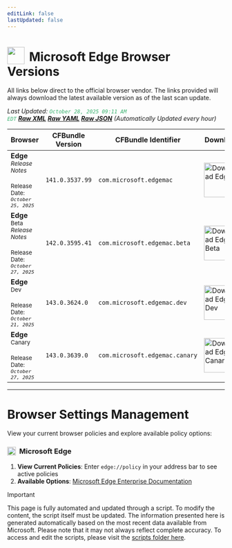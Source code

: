 ```yaml
---
editLink: false
lastUpdated: false
---
```


# <img src="/images/edge.png" style="height: 40px; display: inline-block; margin-right: 4px; vertical-align: text-bottom;"> Microsoft Edge Browser Versions

<span class="extra-small">All links below direct to the official browser vendor. The links provided will always download the latest available version as of the last scan update.</span>

<span class="extra-small">_Last Updated: <code style="color : mediumseagreen">October 28, 2025 09:11 AM EDT</code> [**_Raw XML_**](https://github.com/cocopuff2u/BOFA/blob/main/latest_edge_files/edge_latest_versions.xml) [**_Raw YAML_**](https://github.com/cocopuff2u/BOFA/blob/main/latest_edge_files/edge_latest_versions.yaml) [**_Raw JSON_**](https://github.com/cocopuff2u/BOFA/blob/main/latest_edge_files/edge_latest_versions.json) (Automatically Updated every hour)_</span>

| **Browser** | **CFBundle Version** | **CFBundle Identifier** | **Download** |
|------------|-------------------|---------------------|------------|
| **Edge** <br><a href="https://learn.microsoft.com/en-us/deployedge/microsoft-edge-relnote-stable-channel" style="text-decoration: none;"><small>_Release Notes_</small></a><br><br><small>Release Date:<br><em><code>October 25, 2025</code></em></small> | `141.0.3537.99` | `com.microsoft.edgemac` | <a href="https://msedge.sf.dl.delivery.mp.microsoft.com/filestreamingservice/files/5c33cc04-5a2d-4dc9-b7f7-67335b4ce1fb/MicrosoftEdge-141.0.3537.99.pkg"><img src="/images/edge.png" alt="Download Edge" width="80"></a> |
| **Edge** <sup>Beta</sup> <br><a href="https://learn.microsoft.com/en-us/deployedge/microsoft-edge-relnote-beta-channel" style="text-decoration: none;"><small>_Release Notes_</small></a><br><br><small>Release Date:<br><em><code>October 27, 2025</code></em></small> | `142.0.3595.41` | `com.microsoft.edgemac.beta` | <a href="https://msedge.sf.dl.delivery.mp.microsoft.com/filestreamingservice/files/36330368-9013-479f-bc82-74852252de3c/MicrosoftEdgeBeta-142.0.3595.41.pkg"><img src="/images/edge_beta.png" alt="Download Edge Beta" width="80"></a> |
| **Edge** <sup>Dev</sup><br><br><small>Release Date:<br><em><code>October 21, 2025</code></em></small> | `143.0.3624.0` | `com.microsoft.edgemac.dev` | <a href="https://msedge.sf.dl.delivery.mp.microsoft.com/filestreamingservice/files/17b2fb39-fd72-4551-bd20-80e225a0de08/MicrosoftEdgeDev-143.0.3624.0.pkg"><img src="/images/edge_dev.png" alt="Download Edge Dev" width="80"></a> |
| **Edge** <sup>Canary</sup><br><br><small>Release Date:<br><em><code>October 27, 2025</code></em></small> | `143.0.3639.0` | `com.microsoft.edgemac.canary` | <a href="https://msedge.sf.dl.delivery.mp.microsoft.com/filestreamingservice/files/fdeae3d2-ce62-473a-9fc8-e0d7eab63a84/MicrosoftEdgeCanary-143.0.3639.0.pkg"><img src="/images/edge_canary.png" alt="Download Edge Canary" width="80"></a> |

---

# Browser Settings Management

View your current browser policies and explore available policy options:

### <img src="/images/edge.png" style="height: 20px; display: inline-block; margin-right: 4px; vertical-align: text-bottom;"> Microsoft Edge
1. **View Current Policies**: Enter `edge://policy` in your address bar to see active policies
2. **Available Options**: [Microsoft Edge Enterprise Documentation](https://learn.microsoft.com/en-us/deployedge/microsoft-edge-policies)

> [!IMPORTANT]
> This page is fully automated and updated through a script. To modify the content, the script itself must be updated. The information presented here is generated automatically based on the most recent data available from Microsoft. Please note that it may not always reflect complete accuracy. To access and edit the scripts, please visit the [scripts folder here](https://github.com/cocopuff2u/MOFA_WEBSITE/tree/main/update_readme_scripts).
